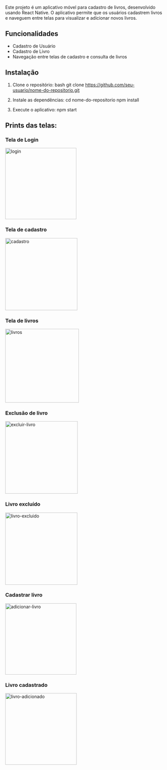 Este projeto é um aplicativo móvel para cadastro de livros, desenvolvido usando React Native. O aplicativo permite que os usuários cadastrem livros e naveguem entre telas para visualizar e adicionar novos livros.

## Funcionalidades

- Cadastro de Usuário
- Cadastro de Livro
- Navegação entre telas de cadastro e consulta de livros

## Instalação

1. Clone o repositório:
   bash
   git clone https://github.com/seu-usuario/nome-do-repositorio.git

2. Instale as dependências:
   cd nome-do-repositorio
    npm install

3. Execute o aplicativo:
   npm start

## Prints das telas:

### Tela de Login

<img width="226" alt="login" src="https://github.com/socratesmendes/prova-dev-mob-2/assets/71992518/08bb503c-8ca1-47a7-ba34-3545c45f6b95">

### Tela de cadastro

<img width="229" alt="cadastro" src="https://github.com/socratesmendes/prova-dev-mob-2/assets/71992518/b9d042a0-5ede-4da1-997b-d49ed84da540">


### Tela de livros

<img width="234" alt="livros" src="https://github.com/socratesmendes/prova-dev-mob-2/assets/71992518/fd0e014c-6396-4ef5-a50e-80576379414b">


### Exclusão de livro

<img width="230" alt="excluir-livro" src="https://github.com/socratesmendes/prova-dev-mob-2/assets/71992518/1302cd19-9a51-4b75-8662-d769f09c8c5e">


### Livro excluído

<img width="229" alt="livro-excluido" src="https://github.com/socratesmendes/prova-dev-mob-2/assets/71992518/e7dbd23f-53e0-4b60-991a-e5d16adefef4">

### Cadastrar livro

<img width="226" alt="adicionar-livro" src="https://github.com/socratesmendes/prova-dev-mob-2/assets/71992518/958db4fb-2632-4721-ab77-a69d3fcb287c">

### Livro cadastrado

<img width="227" alt="livro-adicionado" src="https://github.com/socratesmendes/prova-dev-mob-2/assets/71992518/a08d6ea2-2db5-4234-aae2-0f22f5649b61">
